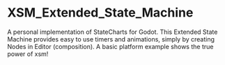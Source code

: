 # XSM_Extended_State_Machine

A personal implementation of StateCharts for Godot. This Extended State Machine provides easy to use timers and animations, simply by creating Nodes in Editor (composition).
A basic platform example shows the true power of xsm!